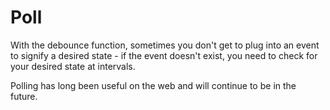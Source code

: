 # Poll

With the debounce function, sometimes you don't get to plug into an event to signify a desired state - if the event doesn't exist, you need to check for your desired state at intervals.

Polling has long been useful on the web and will continue to be in the future.